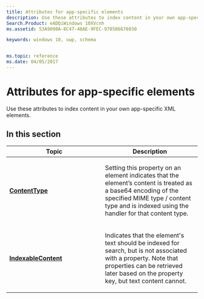 ```yaml
---
title: Attributes for app-specific elements
description: Use these attributes to index content in your own app-specific XML elements.
Search.Product: eADQiWindows 10XVcnh
ms.assetid: 53A9090A-8C47-40AE-9FEC-978586676030

keywords: windows 10, uwp, schema


ms.topic: reference
ms.date: 04/05/2017
---
```


# Attributes for app-specific elements


Use these attributes to index content in your own app-specific XML elements.

## In this section


<table>
<colgroup>
<col width="50%" />
<col width="50%" />
</colgroup>
<thead>
<tr class="header">
<th>Topic</th>
<th>Description</th>
</tr>
</thead>
<tbody>
<tr class="odd">
<td><p><a href="contenttype.md"><strong>ContentType</strong></a> </p></td>
<td><p>Setting this property on an element indicates that the element’s content is treated as a base64 encoding of the specified MIME type / content type and is indexed using the handler for that content type.</p></td>
</tr>
<tr class="even">
<td><p><a href="indexablecontent.md"><strong>IndexableContent</strong></a> </p></td>
<td><p>Indicates that the element's text should be indexed for search, but is not associated with a property. Note that properties can be retrieved later based on the property key, but text content cannot.</p></td>
</tr>
</tbody>
</table>

 

 

 




